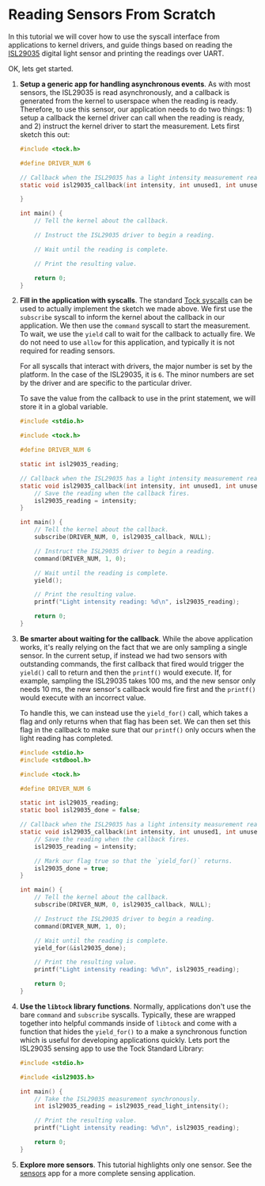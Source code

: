 Reading Sensors From Scratch
============================

In this tutorial we will cover how to use the syscall interface from
applications to kernel drivers, and guide things based on reading the
[ISL29035](http://www.intersil.com/en/products/optoelectronics/ambient-light-sensors/light-to-digital-sensors/ISL29035.html)
digital light sensor and printing the readings over UART.

OK, lets get started.

1. **Setup a generic app for handling asynchronous events**. As with most
sensors, the ISL29035 is read asynchronously, and a callback is generated
from the kernel to userspace when the reading is ready. Therefore, to use
this sensor, our application needs to do two things: 1) setup a callback
the kernel driver can call when the reading is ready, and 2) instruct the
kernel driver to start the measurement. Lets first sketch this out:


    ```c
    #include <tock.h>

    #define DRIVER_NUM 6

    // Callback when the ISL29035 has a light intensity measurement ready.
    static void isl29035_callback(int intensity, int unused1, int unused2, void* ud) {

    }

    int main() {
        // Tell the kernel about the callback.

        // Instruct the ISL29035 driver to begin a reading.

        // Wait until the reading is complete.

        // Print the resulting value.

        return 0;
    }
    ```

2. **Fill in the application with syscalls**. The standard
[Tock syscalls](../Syscalls.md) can be used to actually implement the sketch we
made above. We first use the `subscribe` syscall to inform the kernel about
the callback in our application. We then use the `command` syscall to start
the measurement. To wait, we use the `yield` call to wait for the callback to
actually fire. We do not need to use `allow` for this application, and typically
it is not required for reading sensors.

    For all syscalls that interact with drivers, the major number is set by
    the platform. In the case of the ISL29035, it is `6`. The minor numbers
    are set by the driver and are specific to the particular driver.

    To save the value from the callback to use in the print statement, we will
    store it in a global variable.

    ```c
    #include <stdio.h>

    #include <tock.h>

    #define DRIVER_NUM 6

    static int isl29035_reading;

    // Callback when the ISL29035 has a light intensity measurement ready.
    static void isl29035_callback(int intensity, int unused1, int unused2, void* ud) {
        // Save the reading when the callback fires.
        isl29035_reading = intensity;
    }

    int main() {
        // Tell the kernel about the callback.
        subscribe(DRIVER_NUM, 0, isl29035_callback, NULL);

        // Instruct the ISL29035 driver to begin a reading.
        command(DRIVER_NUM, 1, 0);

        // Wait until the reading is complete.
        yield();

        // Print the resulting value.
        printf("Light intensity reading: %d\n", isl29035_reading);

        return 0;
    }
    ```

3. **Be smarter about waiting for the callback**. While the above application
works, it's really relying on the fact that we are only sampling a single sensor.
In the current setup, if instead we had two sensors with outstanding commands,
the first callback that fired would trigger the `yield()` call to return
and then the `printf()` would execute. If, for example, sampling the ISL29035
takes 100 ms, and the new sensor only needs 10 ms, the new sensor's callback
would fire first and the `printf()` would execute with an incorrect value.

    To handle this, we can instead use the `yield_for()` call, which takes
    a flag and only returns when that flag has been set. We can then set this
    flag in the callback to make sure that our `printf()` only occurs when
    the light reading has completed.

    ```c
    #include <stdio.h>
    #include <stdbool.h>

    #include <tock.h>

    #define DRIVER_NUM 6

    static int isl29035_reading;
    static bool isl29035_done = false;

    // Callback when the ISL29035 has a light intensity measurement ready.
    static void isl29035_callback(int intensity, int unused1, int unused2, void* ud) {
        // Save the reading when the callback fires.
        isl29035_reading = intensity;

        // Mark our flag true so that the `yield_for()` returns.
        isl29035_done = true;
    }

    int main() {
        // Tell the kernel about the callback.
        subscribe(DRIVER_NUM, 0, isl29035_callback, NULL);

        // Instruct the ISL29035 driver to begin a reading.
        command(DRIVER_NUM, 1, 0);

        // Wait until the reading is complete.
        yield_for(&isl29035_done);

        // Print the resulting value.
        printf("Light intensity reading: %d\n", isl29035_reading);

        return 0;
    }
    ```

4. **Use the `libtock` library functions**. Normally, applications don't
use the bare `command` and `subscribe` syscalls. Typically, these are wrapped
together into helpful commands inside of `libtock` and come with a function
that hides the `yield_for()` to a make a synchronous function which is useful
for developing applications quickly. Lets port the ISL29035 sensing app to use
the Tock Standard Library:

    ```c
    #include <stdio.h>

    #include <isl29035.h>

    int main() {
        // Take the ISL29035 measurement synchronously.
        int isl29035_reading = isl29035_read_light_intensity();

        // Print the resulting value.
        printf("Light intensity reading: %d\n", isl29035_reading);

        return 0;
    }
    ```

5. **Explore more sensors**. This tutorial highlights only one sensor.
See the [sensors](../../userland/examples/sensors) app for a more complete
sensing application.
